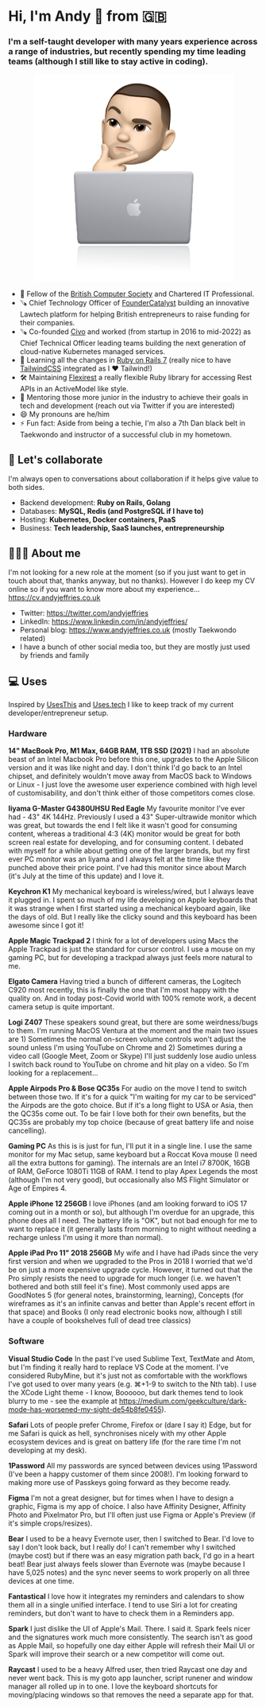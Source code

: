 # Hi, I'm Andy 👋 from 🇬🇧

### I'm a self-taught developer with many years experience across a range of industries, but recently spending my time leading teams (although I still like to stay active in coding).

<p align="center">
  <img src="README-images/image.jpg">
</p>


- 📜 Fellow of the [British Computer Society](https://www.bcs.org) and Chartered IT Professional.
- 🪚 Chief Technology Officer of [FounderCatalyst](https://www.foundercatalyst.com) building an innovative Lawtech platform for helping British entrepreneurs to raise funding for their companies.
- 🪚 Co-founded [Civo](https://www.civo.com) and worked (from startup in 2016 to mid-2022) as Chief Technical Officer leading teams building the next generation of cloud-native Kubernetes managed services.
- 🌱 Learning all the changes in [Ruby on Rails 7](https://rubyonrails.org/2021/12/15/Rails-7-fulfilling-a-vision) (really nice to have [TailwindCSS](https://tailwindcss.com) integrated as I ❤️ Tailwind!)
- 🛠 Maintaining [Flexirest](https://github.com/flexirest/flexirest) a really flexible Ruby library for accessing Rest APIs in an ActiveModel like style.
- 🤝 Mentoring those more junior in the industry to achieve their goals in tech and development (reach out via Twitter if you are interested)
- 😄 My pronouns are he/him
- ⚡ Fun fact: Aside from being a techie, I'm also a 7th Dan black belt in Taekwondo and instructor of a successful club in my hometown.



## 💬 Let's collaborate

I'm always open to conversations about collaboration if it helps give value to both sides.

* Backend development: **Ruby on Rails, Golang**
* Databases: **MySQL, Redis (and PostgreSQL if I have to)**
* Hosting: **Kubernetes, Docker containers, PaaS**
* Business: **Tech leadership, SaaS launches, entrepreneurship**



## 💁🏻‍♂️ About me

I'm not looking for a new role at the moment (so if you just want to get in touch about that, thanks anyway, but no thanks). However I do keep my CV online so if you want to know more about my experience... https://cv.andyjeffries.co.uk

* Twitter: https://twitter.com/andyjeffries
* LinkedIn: https://www.linkedin.com/in/andyjeffries/
* Personal blog: https://www.andyjeffries.co.uk (mostly Taekwondo related)
* I have a bunch of other social media too, but they are mostly just used by friends and family



## 💻 Uses

Inspired by [UsesThis](https://usesthis.com) and [Uses.tech](https://uses.tech) I like to keep track of my current developer/entrepreneur setup.

### Hardware

**14" MacBook Pro, M1 Max, 64GB RAM, 1TB SSD (2021)** I had an absolute beast of an Intel Macbook Pro before this one, upgrades to the Apple Silicon version and it was like night and day. I don't think I'd go back to an Intel chipset, and definitely wouldn't move away from MacOS back to Windows or Linux - I just love the awesome user experience combined with high level of customisability, and don't think either of those competitors comes close.

**Iiyama G-Master G4380UHSU Red Eagle** My favourite monitor I've ever had - 43" 4K 144Hz. Previously I used a 43" Super-ultrawide monitor which was great, but towards the end I felt like it wasn't good for consuming content, whereas a traditional 4:3 (4K) monitor would be great for both screen real estate for developing, and for consuming content. I debated with myself for a while about getting one of the larger brands, but my first ever PC monitor was an Iiyama and I always felt at the time like they punched above their price point. I've had this monitor since about March (it's July at the time of this update) and I love it.

**Keychron K1** My mechanical keyboard is wireless/wired, but I always leave it plugged in. I spent so much of my life developing on Apple keyboards that it was strange when I first started using a mechanical keyboard again, like the days of old. But I really like the clicky sound and this keyboard has been awesome since I got it!

**Apple Magic Trackpad 2** I think for a lot of developers using Macs the Apple Trackpad is just the standard for cursor control. I use a mouse on my gaming PC, but for developing a trackpad always just feels more natural to me.

**Elgato Camera** Having tried a bunch of different cameras, the Logitech C920 most recently, this is finally the one that I'm most happy with the quality on. And in today post-Covid world with 100% remote work, a decent camera setup is quite important.

**Logi Z407** These speakers sound great, but there are some weirdness/bugs to them. I'm running MacOS Ventura at the moment and the main two issues are 1) Sometimes the normal on-screen volume controls won't adjust the sound unless I'm using YouTube on Chrome and 2) Sometimes during a video call (Google Meet, Zoom or Skype) I'll just suddenly lose audio unless I switch back round to YouTube on chrome and hit play on a video. So I'm looking for a replacement...

**Apple Airpods Pro & Bose QC35s** For audio on the move I tend to switch between those two. If it's for a quick "I'm waiting for my car to be serviced" the Airpods are the goto choice. But if it's a long flight to USA or Asia, then the QC35s come out. To be fair I love both for their own benefits, but the QC35s are probably my top choice (because of great battery life and noise cancelling).

**Gaming PC** As this is is just for fun, I'll put it in a single line. I use the same monitor for my Mac setup, same keyboard but a Roccat Kova mouse (I need all the extra buttons for gaming). The internals are an Intel i7 8700K, 16GB of RAM, GeForce 1080Ti 11GB of RAM. I tend to play Apex Legends the most (although I'm not very good), but occasionally also MS Flight Simulator or Age of Empires 4.

**Apple iPhone 12 256GB** I love iPhones (and am looking forward to iOS 17 coming out in a month or so), but although I'm overdue for an upgrade, this phone does all I need. The battery life is "OK", but not bad enough for me to want to replace it (it generally lasts from morning to night without needing a recharge unless I'm using it more than normal).

**Apple iPad Pro 11" 2018 256GB** My wife and I have had iPads since the very first version and when we upgraded to the Pros in 2018 I worried that we'd be on just a more expensive upgrade cycle. However, it turned out that the Pro simply resists the need to upgrade for much longer (i.e. we haven't bothered and both still feel it's fine). Most commonly used apps are GoodNotes 5 (for general notes, brainstorming, learning), Concepts (for wireframes as it's an infinite canvas and better than Apple's recent effort in that space) and Books (I only read electronic books now, although I still have a couple of bookshelves full of dead tree classics)



### Software

**Visual Studio Code** In the past I've used Sublime Text, TextMate and Atom, but I'm finding it really hard to replace VS Code at the moment. I've considered RubyMine, but it's just not as comfortable with the workflows I've got used to over many years (e.g. ⌘+1-9 to switch to the Nth tab). I use the XCode Light theme - I know, Boooooo, but dark themes tend to look blurry to me - see the example at https://medium.com/geekculture/dark-mode-has-worsened-my-sight-de54b8fe0455).

**Safari** Lots of people prefer Chrome, Firefox or (dare I say it) Edge, but for me Safari is quick as hell, synchronises nicely with my other Apple ecosystem devices and is great on battery life (for the rare time I'm not developing at my desk).

**1Password** All my passwords are synced between devices using 1Password (I've been a happy customer of them since 2008!). I'm looking forward to making more use of Passkeys going forward as they become ready.

**Figma** I'm not a great designer, but for times when I have to design a graphic, Figma is my app of choice. I also have Affinity Designer, Affinity Photo and Pixelmator Pro, but I'll often just use Figma or Apple's Preview (if it's simple crops/resizes).

**Bear** I used to be a heavy Evernote user, then I switched to Bear. I'd love to say I don't look back, but I really do! I can't remember why I switched (maybe cost) but if there was an easy migration path back, I'd go in a heart beat! Bear just always feels slower than Evernote was (maybe because I have 5,025 notes) and the sync never seems to work properly on all three devices at one time.

**Fantastical** I love how it integrates my reminders and calendars to show them all in a single unified interface. I tend to use Siri a lot for creating reminders, but don't want to have to check them in a Reminders app.

**Spark** I just dislike the UI of Apple's Mail. There. I said it. Spark feels nicer and the signatures work much more consistently. The search isn't as good as Apple Mail, so hopefully one day either Apple will refresh their Mail UI or Spark will improve their search or a new competitor will come out.

**Raycast** I used to be a heavy Alfred user, then tried Raycast one day and never went back. This is my goto app launcher, script runener and window manager all rolled up in to one. I love the keyboard shortcuts for moving/placing windows so that removes the need a separate app for that.
